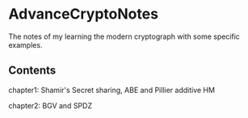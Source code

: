# AdvanceCryptoNotes

The notes of my learning the modern cryptograph with some specific examples.  

## Contents

chapter1: Shamir's Secret sharing, ABE and Pillier additive HM

chapter2: BGV and SPDZ
